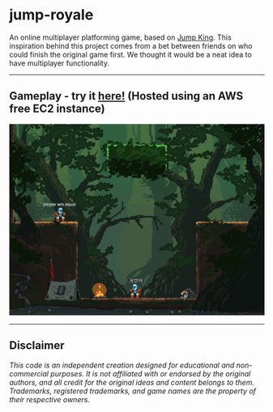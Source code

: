 # jump-royale
An online multiplayer platforming game, based on [Jump King](https://store.steampowered.com/app/1061090/Jump_King/).
This inspiration behind this project comes from a bet between friends on who could finish the original game first. We thought it would be a neat idea to have multiplayer functionality.

---
## Gameplay - try it [here!](http://3.138.110.242:5000/) (Hosted using an AWS free EC2 instance)

![](https://github.com/ProjectSTMQ/jump-royale/blob/main/readme/gameplay.gif?raw=true)

---
## Disclaimer
*This code is an independent creation designed for educational and non-commercial purposes. It is not affiliated with or endorsed by the original authors, and all credit for the original ideas and content belongs to them. Trademarks, registered trademarks, and game names are the property of their respective owners.*
